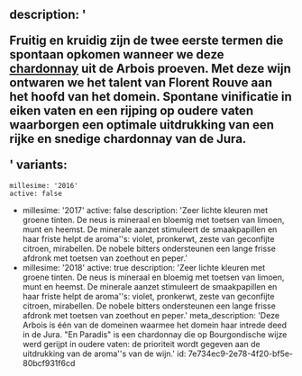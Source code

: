description: '<p>Fruitig en kruidig zijn de twee eerste termen die spontaan opkomen wanneer we deze <a href="/nl/grape/chardonnay">chardonnay</a> uit de Arbois proeven. Met deze wijn ontwaren we het talent van Florent Rouve aan het hoofd van het domein. Spontane vinificatie in eiken vaten en een rijping op oudere vaten waarborgen een optimale uitdrukking van een rijke en snedige chardonnay van de Jura.</p>'
variants:
  -
    millesime: '2016'
    active: false
  -
    millesime: '2017'
    active: false
    description: 'Zeer lichte kleuren met groene tinten. De neus is mineraal en bloemig met toetsen van limoen, munt en heemst. De minerale aanzet stimuleert de smaakpapillen en haar friste helpt de aroma''s: violet, pronkerwt, zeste van geconfijte citroen, mirabellen. De nobele bitters ondersteunen een lange frisse afdronk met toetsen van zoethout en peper.'
  -
    millesime: '2018'
    active: true
    description: 'Zeer lichte kleuren met groene tinten. De neus is mineraal en bloemig met toetsen van limoen, munt en heemst. De minerale aanzet stimuleert de smaakpapillen en haar friste helpt de aroma''s: violet, pronkerwt, zeste van geconfijte citroen, mirabellen. De nobele bitters ondersteunen een lange frisse afdronk met toetsen van zoethout en peper.'
meta_description: 'Deze Arbois is één van de domeinen waarmee het domein haar intrede deed in de Jura. "En Paradis" is een chardonnay die op Bourgondische wijze werd gerijpt in oudere vaten: de prioriteit wordt gegeven aan de uitdrukking van de aroma''s van de wijn.'
id: 7e734ec9-2e78-4f20-bf5e-80bcf931f6cd
